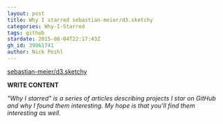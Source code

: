 ```yaml
---
layout: post
title: Why I starred sebastian-meier/d3.sketchy
categories: Why-I-Starred
tags: github
stardate: 2015-08-04T22:17:43Z
gh_id: 39861741
author: Nick Peihl
---
```


[sebastian-meier/d3.sketchy](star.repo.html_url)

**WRITE CONTENT**

*"Why I starred" is a series of articles describing projects I star on GitHub and why I found them interesting. My hope is that you'll find them interesting as well.*


